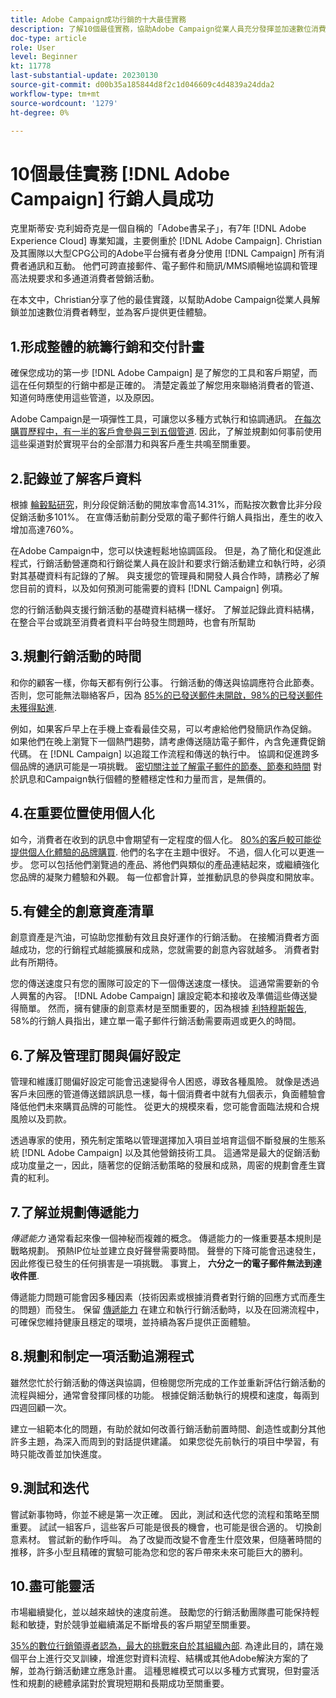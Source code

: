 ```yaml
---
title: Adobe Campaign成功行銷的十大最佳實務
description: 了解10個最佳實務，協助Adobe Campaign從業人員充分發揮並加速數位消費者轉型，並為客戶提供更佳體驗。
doc-type: article
role: User
level: Beginner
kt: 11778
last-substantial-update: 20230130
source-git-commit: d00b35a185844d8f2c1d046609c4d4839a24dda2
workflow-type: tm+mt
source-wordcount: '1279'
ht-degree: 0%

---
```



# 10個最佳實務 [!DNL Adobe Campaign] 行銷人員成功

克里斯蒂安·克利姆奇克是一個自稱的「Adobe書呆子」，有7年 [!DNL Adobe Experience Cloud] 專業知識，主要側重於 [!DNL Adobe Campaign]. Christian及其團隊以大型CPG公司的Adobe平台擁有者身分使用 [!DNL Campaign] 所有消費者通訊和互動。 他們可跨直接郵件、電子郵件和簡訊/MMS順暢地協調和管理高法規要求和多通道消費者營銷活動。

在本文中，Christian分享了他的最佳實踐，以幫助Adobe Campaign從業人員解鎖並加速數位消費者轉型，並為客戶提供更佳體驗。


## 1.形成整體的統籌行銷和交付計畫

確保您成功的第一步 [!DNL Adobe Campaign] 是了解您的工具和客戶期望，而這在任何類型的行銷中都是正確的。 清楚定義並了解您用來聯絡消費者的管道、知道何時應使用這些管道，以及原因。

Adobe Campaign是一項彈性工具，可讓您以多種方式執行和協調通訊。 [在每次購買歷程中，有一半的客戶會參與三到五個管道](https://www.mckinsey.com/capabilities/operations/our-insights/redefine-the-omnichannel-approach-focus-on-what-truly-matters). 因此，了解並規劃如何事前使用這些渠道對於實現平台的全部潛力和與客戶產生共鳴至關重要。

## 2.記錄並了解客戶資料

<!-- Sandra, this paragraph opens as if it's going to discuss the advantages of segmentation, but it left me hanging. So, I hit the Hubspot link and dug into it a bit, and it seemed to me like the juicy information is this quote: 

"A study by Hubspot revealed that 30% of the marketers who participated in it used market segmentation techniques to improve email engagement. Segmented campaigns had 14.31% higher open rates and saw 101% more clicks than non-segmented campaigns.

"Email marketers who segmented their audience before campaigning stated that the revenue generated increased to up to 760%. Targeted and segmented emails bring in 58% of all revenue." [Link](https://www.notifyvisitors.com/blog/segmentation-statistics/) 

I added that second paragraph about 760% revenue and broke up the rest of the section, touched it up to help make the Hubspot example a little more impactful. If I altered this section too much, you can reject the change. It didn't have mistakes, but it felt like it didn't tie the segment example strongly enough to the point about data design. See if this is okay...-->

根據 [輪轂點研究](https://www.linkedin.com/pulse/customer-segmentation-effective-b2b-business-industry-sabreen)，則分段促銷活動的開放率會高14.31%，而點按次數會比非分段促銷活動多101%。 在宣傳活動前劃分受眾的電子郵件行銷人員指出，產生的收入增加高達760%。

在Adobe Campaign中，您可以快速輕鬆地協調區段。 但是，為了簡化和促進此程式，行銷活動營運商和行銷從業人員在設計和要求行銷活動建立和執行時，必須對其基礎資料有記錄的了解。 與支援您的管理員和開發人員合作時，請務必了解您目前的資料，以及如何預測可能需要的資料 [!DNL Campaign] 例項。

您的行銷活動與支援行銷活動的基礎資料結構一樣好。 了解並記錄此資料結構，在整合平台或跳至消費者資料平台時發生問題時，也會有所幫助

## 3.規劃行銷活動的時間

和你的顧客一樣，你每天都有例行公事。 行銷活動的傳送與協調應符合此節奏。 否則，您可能無法聯絡客戶，因為 [85%的已發送郵件未開啟，98%的已發送郵件未獲得點進](https://www.validity.com/resource-center/state-of-email-2021/).

例如，如果客戶早上在手機上查看最佳交易，可以考慮給他們發簡訊作為促銷。 如果他們在晚上瀏覽下一個熱門趨勢，請考慮傳送隨訪電子郵件，內含免運費促銷代碼。 在 [!DNL Campaign] 以追蹤工作流程和傳送的執行中。 協調和促進跨多個品牌的通訊可能是一項挑戰。 [密切關注並了解電子郵件的節奏、節奏和時間](https://experienceleaguecommunities.adobe.com/t5/adobe-campaign-classic-blogs/predictive-send-time-optimization-with-adobe-campaign/ba-p/561554) 對於訊息和Campaign執行個體的整體穩定性和力量而言，是無價的。

## 4.在重要位置使用個人化

如今，消費者在收到的訊息中會期望有一定程度的個人化。 [80%的客戶較可能從提供個人化體驗的品牌購買](https://us.epsilon.com/power-of-me). 他們的名字在主題中很好。 不過，個人化可以更進一步。 您可以包括他們瀏覽過的產品、將他們與類似的產品連結起來，或繼續強化您品牌的凝聚力體驗和外觀。 每一位都會計算，並推動訊息的參與度和開放率。

## 5.有健全的創意資產清單

創意資產是汽油，可協助您推動有效且良好運作的行銷活動。 在接觸消費者方面越成功，您的行銷程式越能擴展和成熟，您就需要的創意內容就越多。 消費者對此有所期待。

您的傳送速度只有您的團隊可設定的下一個傳送速度一樣快。 這通常需要新的令人興奮的內容。 [!DNL Adobe Campaign] 讓設定範本和接收及準備這些傳送變得簡單。 然而，擁有健康的創意素材是至關重要的，因為根據 [利特穆斯報告](https://www.litmus.com/resources/state-of-email/), 58%的行銷人員指出，建立單一電子郵件行銷活動需要兩週或更久的時間。

## 6.了解及管理訂閱與偏好設定

管理和維護訂閱偏好設定可能會迅速變得令人困惑，導致各種風險。 就像是透過客戶未回應的管道傳送錯誤訊息一樣，每十個消費者中就有九個表示，負面體驗會降低他們未來購買品牌的可能性。 從更大的規模來看，您可能會面臨法規和合規風險以及罰款。

透過專家的使用，預先制定策略以管理選擇加入項目並培育這個不斷發展的生態系統 [!DNL Adobe Campaign] 以及其他營銷技術工具。 這通常是最大的促銷活動成功度量之一，因此，隨著您的促銷活動策略的發展和成熟，周密的規劃會產生寶貴的紅利。

## 7.了解並規劃傳遞能力

_傳遞能力_ 通常看起來像一個神秘而複雜的概念。 傳遞能力的一條重要基本規則是戰略規劃。 預熱IP位址並建立良好聲譽需要時間。 聲譽的下降可能會迅速發生，因此修復已發生的任何損害是一項挑戰。 事實上， **六分之一的電子郵件無法到達收件匣**.

傳遞能力問題可能會因多種因素（技術因素或根據消費者對行銷的回應方式而產生的問題）而發生。 保留 [傳遞能力](https://business.adobe.com/products/campaign/email-deliverability.html) 在建立和執行行銷活動時，以及在回溯流程中，可確保您維持健康且穩定的環境，並持續為客戶提供正面體驗。

## 8.規劃和制定一項活動追溯程式

雖然您忙於行銷活動的傳送與協調，但檢閱您所完成的工作並重新評估行銷活動的流程與細分，通常會發揮同樣的功能。 根據促銷活動執行的規模和速度，每兩到四週回顧一次。

建立一組範本化的問題，有助於就如何改善行銷活動前置時間、創造性或劃分其他許多主題，為深入而周到的對話提供建議。 如果您從先前執行的項目中學習，有時只能改善並加快進度。

## 9.測試和迭代

嘗試新事物時，你並不總是第一次正確。 因此，測試和迭代您的流程和策略至關重要。 試試一組客戶，這些客戶可能是很長的機會，也可能是很合適的。 切換創意素材。 嘗試新的動作呼叫。 為了改變而改變不會產生什麼效果，但隨著時間的推移，許多小型且精確的實驗可能為您和您的客戶帶來未來可能巨大的勝利。

## 10.盡可能靈活

市場繼續變化，並以越來越快的速度前進。 鼓勵您的行銷活動團隊盡可能保持輕鬆和敏捷，對於競爭並繼續滿足不斷增長的客戶期望至關重要。

[35%的數位行銷領導者認為，最大的挑戰來自於其組織內部](https://www.gartner.com/en/newsroom/press-releases/gartner-says-35--of-digital-marketing-leaders-believe-the-bigges). 為達此目的，請在幾個平台上進行交叉訓練，增進您對資料流程、結構或其他Adobe解決方案的了解，並為行銷活動建立應急計畫。 這種思維模式可以以多種方式實現，但對靈活性和規劃的總體承諾對於實現短期和長期成功至關重要。
